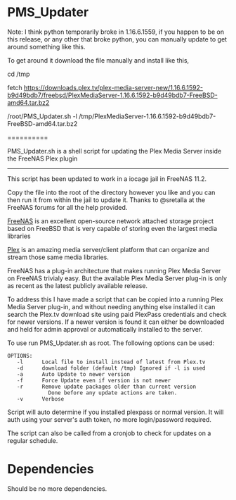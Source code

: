 PMS_Updater
===========
Note: I think python temporarily broke in 1.16.6.1559, if you happen to be on this release, or any other that broke python, you can manually update to get around something like this.

To get around it download the file manually and install like this,

cd /tmp

fetch https://downloads.plex.tv/plex-media-server-new/1.16.6.1592-b9d49bdb7/freebsd/PlexMediaServer-1.16.6.1592-b9d49bdb7-FreeBSD-amd64.tar.bz2

/root/PMS_Updater.sh -l /tmp/PlexMediaServer-1.16.6.1592-b9d49bdb7-FreeBSD-amd64.tar.bz2

==========

PMS_Updater.sh is a shell script for updating the Plex Media Server inside the FreeNAS Plex plugin

---

This script has been updated to work in a iocage jail in FreeNAS 11.2.  

Copy the file into the root of the directory however you like and you can then run it from within the jail to update it.  Thanks to @sretalla at the FreeNAS forums for all the help provided.

<a href="http://www.freenas.org/">FreeNAS</a> is an excellent open-source network attached storage project based on FreeBSD that is very capable of storing even the largest media libraries

<a href="http://plex.tv">Plex</a> is an amazing media server/client platform that can organize and stream those same media libraries.

FreeNAS has a plug-in architecture that makes running Plex Media Server on FreeNAS trivialy easy.  But the available Plex Media Server plug-in is only as recent as the latest publicly available release.

To address this I have made a script that can be copied into a running Plex Media Server plug-in, and without needing anything else installed it can search the Plex.tv download site using paid PlexPass credentials and check for newer versions.  If a newer version is found it can either be downloaded and held for admin approval or automatically installed to the server.

To use run PMS_Updater.sh as root. The following options can be used:

```
OPTIONS:
   -l      Local file to install instead of latest from Plex.tv
   -d      download folder (default /tmp) Ignored if -l is used
   -a      Auto Update to newer version
   -f      Force Update even if version is not newer
   -r      Remove update packages older than current version
             Done before any update actions are taken.
   -v      Verbose
```
   
Script will auto determine if you installed plexpass or normal version. It will auth using your server's auth token, no more login/password required.

The script can also be called from a cronjob to check for updates on a regular schedule.


Dependencies
===========

Should be no more dependencies.
